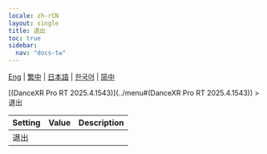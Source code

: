 ```yaml
---
locale: zh-rCN
layout: single
title: 退出
toc: true
sidebar:
  nav: "docs-tw"
---
```

[Eng](/dancexr/menu/2025.4/system/exit) | [繁中](/tw/dancexr/menu/2025.4/system/exit) | [日本語](/jp/dancexr/menu/2025.4/system/exit) | [한국어](/kr/dancexr/menu/2025.4/system/exit) | [简中](/zh/dancexr/menu/2025.4/system/exit)

[(DanceXR Pro RT 2025.4.1543)](../menu#(DanceXR Pro RT 2025.4.1543)) > 退出



| Setting | Value | Description |
| :--- | --- | :--- |
| 退出 || 
